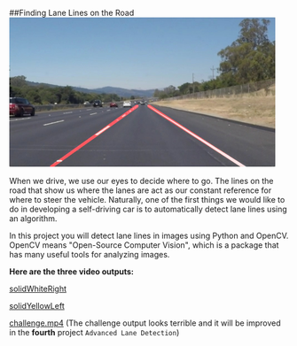 ##Finding Lane Lines on the Road
<img src="laneLines_thirdPass.jpg" width="480" alt="Combined Image" />

When we drive, we use our eyes to decide where to go.  The lines on the road that show us where the lanes are act as our constant reference for where to steer the vehicle.  Naturally, one of the first things we would like to do in developing a self-driving car is to automatically detect lane lines using an algorithm.

In this project you will detect lane lines in images using Python and OpenCV.  OpenCV means "Open-Source Computer Vision", which is a package that has many useful tools for analyzing images.

**Here are the three video outputs:**

[solidWhiteRight](https://youtu.be/Z2jIYpLWSio)

[solidYellowLeft](https://youtu.be/kpUZcFtrRr8)

[challenge.mp4](https://youtu.be/PmJQeBBiHuA) (The challenge output looks terrible and it will be improved in the **fourth** project `Advanced Lane Detection`)
